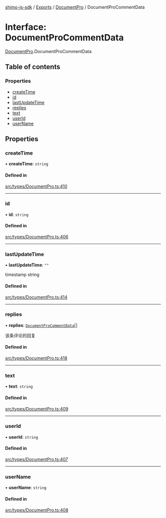 [shimo-js-sdk](/README.md) / [Exports](/modules.md) / [DocumentPro](/modules/DocumentPro.md) / DocumentProCommentData

# Interface: DocumentProCommentData

[DocumentPro](/modules/DocumentPro.md).DocumentProCommentData

## Table of contents

### Properties

- [createTime](/interfaces/DocumentPro.DocumentProCommentData.md#createtime)
- [id](/interfaces/DocumentPro.DocumentProCommentData.md#id)
- [lastUpdateTime](/interfaces/DocumentPro.DocumentProCommentData.md#lastupdatetime)
- [replies](/interfaces/DocumentPro.DocumentProCommentData.md#replies)
- [text](/interfaces/DocumentPro.DocumentProCommentData.md#text)
- [userId](/interfaces/DocumentPro.DocumentProCommentData.md#userid)
- [userName](/interfaces/DocumentPro.DocumentProCommentData.md#username)

## Properties

### createTime

• **createTime**: `string`

#### Defined in

[src/types/DocumentPro.ts:410](https://github.com/byte9527/shimo-js-sdk/blob/2387f1f/src/types/DocumentPro.ts#L410)

___

### id

• **id**: `string`

#### Defined in

[src/types/DocumentPro.ts:406](https://github.com/byte9527/shimo-js-sdk/blob/2387f1f/src/types/DocumentPro.ts#L406)

___

### lastUpdateTime

• **lastUpdateTime**: ``""``

timestamp string

#### Defined in

[src/types/DocumentPro.ts:414](https://github.com/byte9527/shimo-js-sdk/blob/2387f1f/src/types/DocumentPro.ts#L414)

___

### replies

• **replies**: [`DocumentProCommentData`](/interfaces/DocumentPro.DocumentProCommentData.md)[]

该条评论的回复

#### Defined in

[src/types/DocumentPro.ts:418](https://github.com/byte9527/shimo-js-sdk/blob/2387f1f/src/types/DocumentPro.ts#L418)

___

### text

• **text**: `string`

#### Defined in

[src/types/DocumentPro.ts:409](https://github.com/byte9527/shimo-js-sdk/blob/2387f1f/src/types/DocumentPro.ts#L409)

___

### userId

• **userId**: `string`

#### Defined in

[src/types/DocumentPro.ts:407](https://github.com/byte9527/shimo-js-sdk/blob/2387f1f/src/types/DocumentPro.ts#L407)

___

### userName

• **userName**: `string`

#### Defined in

[src/types/DocumentPro.ts:408](https://github.com/byte9527/shimo-js-sdk/blob/2387f1f/src/types/DocumentPro.ts#L408)
